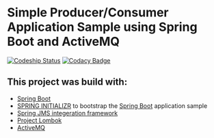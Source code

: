 # Simple Producer/Consumer Application Sample using Spring Boot and ActiveMQ

[ ![Codeship Status](https://app.codeship.com/projects/da0cda80-f142-0134-0947-467ca4e448d3/status?branch=master)](https://app.codeship.com/projects/209337) [![Codacy Badge](https://api.codacy.com/project/badge/Grade/a46a0ffdede44fa886e8ed86e5c7a228)](https://www.codacy.com/app/jonyfs/spring-boot-activemq?utm_source=github.com&amp;utm_medium=referral&amp;utm_content=jonyfs/spring-boot-activemq&amp;utm_campaign=Badge_Grade)

## This project was build with:

*   [Spring Boot](https://projects.spring.io/spring-boot/)
*   [SPRING INITIALIZR](http://start.spring.io/) to bootstrap the [Spring Boot](https://projects.spring.io/spring-boot/) application sample
*   [Spring JMS integeration framework](http://docs.spring.io/spring/docs/current/spring-framework-reference/html/jms.html)
*   [Project Lombok](https://projectlombok.org/)
*   [ActiveMQ](http://activemq.apache.org)

